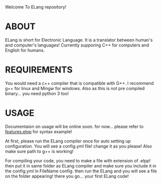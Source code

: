 Welcome To ELang repository!

# ABOUT
ELang is short for Electronic Language. It is a translator between human's and computer's languages! Currently supporing C++ for computers and English for humans.

# REQUIREMENTS
You would need a c++ compiler that is compatible with G++. I recommend g++ for linux and Mingw for windows.
Also as this is not pre compiled binary... you need python 3 too!

# USAGE
Documentaion on usage will be online soon. for now... please refer to [features.elpp]() for syntax example!

At first, please run the ELang compiler once for auto setting up configuration. You will see a config.yml file! change it as you please! Also make sure path to g++ is working!

For compiling your code, you need to make a file with extension of .elpp! then put it in same folder as ELang compiler and make sure you include it in the config.yml in FileName config. then run the ELang and you will see a file on the folder appearing! there you go... your first ELang code!